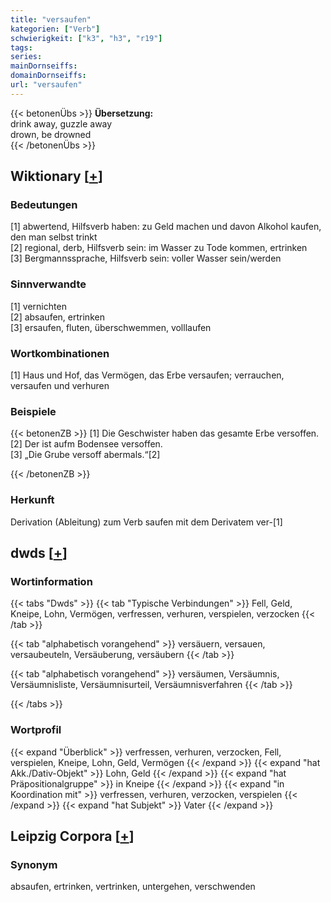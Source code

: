 ```yaml
---
title: "versaufen"
kategorien: ["Verb"]
schwierigkeit: ["k3", "h3", "r19"]
tags:
series:
mainDornseiffs:
domainDornseiffs:
url: "versaufen"
---
```


{{< betonenÜbs >}}
**Übersetzung:**  
drink away, guzzle away  
drown, be drowned  
{{< /betonenÜbs >}}

## Wiktionary [[+](https://de.wiktionary.org/wiki/versaufen)]

### Bedeutungen
[1] abwertend, Hilfsverb haben: zu Geld machen und davon Alkohol kaufen, den man selbst trinkt  
[2] regional, derb, Hilfsverb sein: im Wasser zu Tode kommen, ertrinken  
[3] Bergmannssprache, Hilfsverb sein: voller Wasser sein/werden  

### Sinnverwandte
[1] vernichten  
[2] absaufen, ertrinken  
[3] ersaufen, fluten, überschwemmen, volllaufen  

### Wortkombinationen
[1] Haus und Hof, das Vermögen, das Erbe versaufen; verrauchen, versaufen und verhuren  

### Beispiele
{{< betonenZB >}}
[1] Die Geschwister haben das gesamte Erbe versoffen.  
[2] Der ist aufm Bodensee versoffen.  
[3] „Die Grube versoff abermals.“[2]  

{{< /betonenZB >}}
### Herkunft
Derivation (Ableitung) zum Verb saufen mit dem Derivatem ver-[1]  



## dwds [[+](https://www.dwds.de/wb/versaufen)]

### Wortinformation
{{< tabs "Dwds" >}}
{{< tab "Typische Verbindungen" >}}
Fell, Geld, Kneipe, Lohn, Vermögen, verfressen, verhuren, verspielen, verzocken
{{< /tab >}}

{{< tab "alphabetisch vorangehend" >}}
versäuern, versauen, versaubeuteln, Versäuberung, versäubern
{{< /tab >}}

{{< tab "alphabetisch vorangehend" >}}
versäumen, Versäumnis, Versäumnisliste, Versäumnisurteil, Versäumnisverfahren
{{< /tab >}}

{{< /tabs >}}

### Wortprofil
{{< expand "Überblick" >}} verfressen, verhuren, verzocken, Fell, verspielen, Kneipe, Lohn, Geld, Vermögen {{< /expand >}}
{{< expand "hat Akk./Dativ-Objekt" >}} Lohn, Geld {{< /expand >}}
{{< expand "hat Präpositionalgruppe" >}} in Kneipe {{< /expand >}}
{{< expand "in Koordination mit" >}} verfressen, verhuren, verzocken, verspielen {{< /expand >}}
{{< expand "hat Subjekt" >}} Vater {{< /expand >}}

## Leipzig Corpora [[+](https://corpora.uni-leipzig.de/en/res?word=versaufen&corpusId=deu_newscrawl-public_2018)]


### Synonym
absaufen, ertrinken, vertrinken, untergehen, verschwenden

